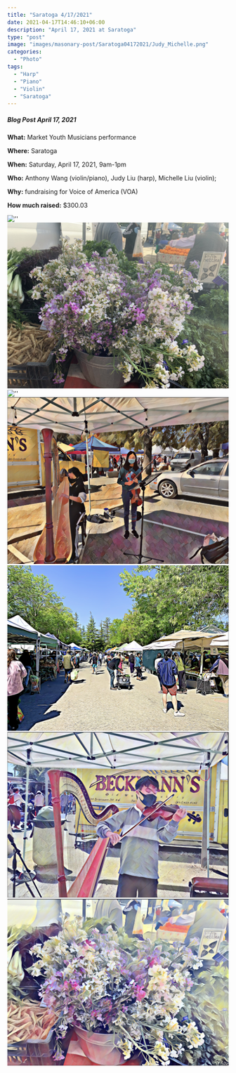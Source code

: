 ```yaml
---
title: "Saratoga 4/17/2021"
date: 2021-04-17T14:46:10+06:00
description: "April 17, 2021 at Saratoga"
type: "post"
image: "images/masonary-post/Saratoga04172021/Judy_Michelle.png"
categories:
  - "Photo"
tags:
  - "Harp"
  - "Piano"
  - "Violin"
  - "Saratoga"
---
```


##### Blog Post April 17, 2021

**What:** Market Youth Musicians performance

**Where:** Saratoga

**When:** Saturday, April 17, 2021, 9am-1pm

**Who:** Anthony Wang (violin/piano), Judy Liu (harp), Michelle Liu (violin);

**Why:** fundraising for Voice of America (VOA)

**How much raised:** $300.03


![''](/images/masonary-post/Saratoga04172021/IMG_4550.jpg)
![''](/images/masonary-post/Saratoga04172021/IMG_4552.jpg)
![''](/images/masonary-post/Saratoga04172021/IMG_4573.jpg)
![''](/images/masonary-post/Saratoga04172021/Judy_Michelle.png)
![''](/images/masonary-post/Saratoga04172021/photo.png)
![''](/images/masonary-post/Saratoga04172021/photo2.png)
![''](/images/masonary-post/Saratoga04172021/photo3.png)
